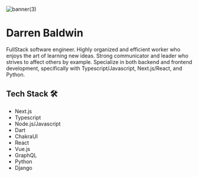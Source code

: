
![banner(3)](https://user-images.githubusercontent.com/68653294/168488757-4248671d-7353-46ae-b346-68a6741380a5.jpg)


# Darren Baldwin
FullStack software engineer. Highly organized and efficient worker who enjoys the art of learning new ideas. Strong communicator and leader who strives to affect others by example. Specialize in both backend and frontend development, specifically with Typescript/Javascript, Next.js/React, and Python.  

## Tech Stack 🛠
- Next.js
- Typescript
- Node.js/Javascript
- Dart
- ChakraUI
- React
- Vue.js
- GraphQL
- Python
- Django

